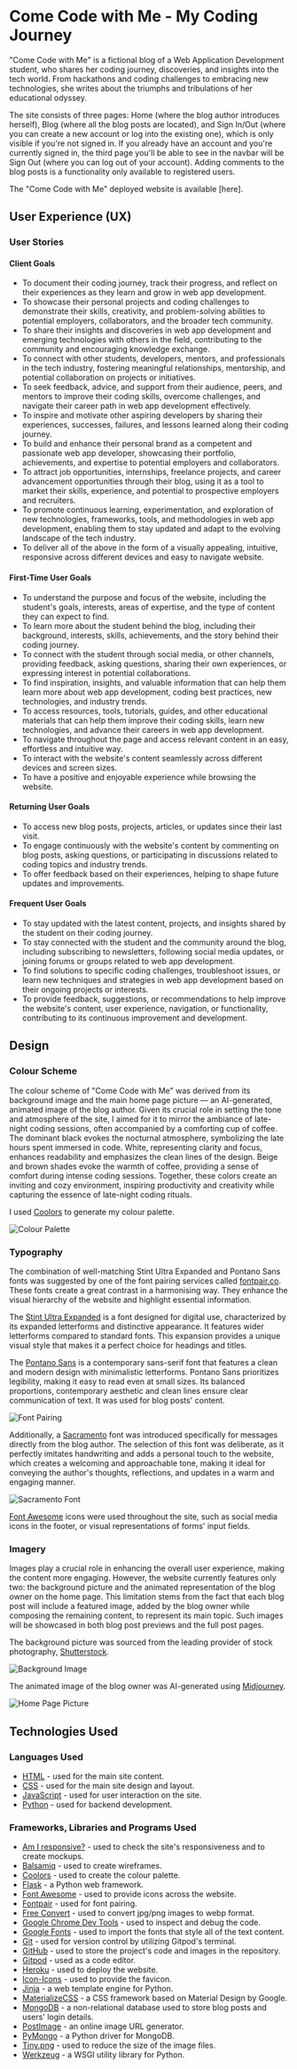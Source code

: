 # Come Code with Me - My Coding Journey

"Come Code with Me" is a fictional blog of a Web Application Development student, who shares her coding journey, discoveries, and insights into the tech world. From hackathons and coding challenges to embracing new technologies, she writes about the triumphs and tribulations of her educational odyssey. 

The site consists of three pages: Home (where the blog author introduces herself), Blog (where all the blog posts are located), and Sign In/Out (where you can create a new account or log into the existing one), which is only visible if you're not signed in. If you already have an account and you're currently signed in, the third page you'll be able to see in the navbar will be Sign Out (where you can log out of your account). Adding comments to the blog posts is a functionality only available to registered users.

The "Come Code with Me" deployed website is available [here].

## User Experience (UX)

### User Stories

#### Client Goals

- To document their coding journey, track their progress, and reflect on their experiences as they learn and grow in web app development.
- To showcase their personal projects and coding challenges to demonstrate their skills, creativity, and problem-solving abilities to potential employers, collaborators, and the broader tech community.
- To share their insights and discoveries in web app development and emerging technologies with others in the field, contributing to the community and encouraging knowledge exchange.
- To connect with other students, developers, mentors, and professionals in the tech industry, fostering meaningful relationships, mentorship, and potential collaboration on projects or initiatives.
- To seek feedback, advice, and support from their audience, peers, and mentors to improve their coding skills, overcome challenges, and navigate their career path in web app development effectively.
- To inspire and motivate other aspiring developers by sharing their experiences, successes, failures, and lessons learned along their coding journey.
- To build and enhance their personal brand as a competent and passionate web app developer, showcasing their portfolio, achievements, and expertise to potential employers and collaborators.
- To attract job opportunities, internships, freelance projects, and career advancement opportunities through their blog, using it as a tool to market their skills, experience, and potential to prospective employers and recruiters.
- To promote continuous learning, experimentation, and exploration of new technologies, frameworks, tools, and methodologies in web app development, enabling them to stay updated and adapt to the evolving landscape of the tech industry.
- To deliver all of the above in the form of a visually appealing, intuitive, responsive across different devices and easy to navigate website.

#### First-Time User Goals

- To understand the purpose and focus of the website, including the student's goals, interests, areas of expertise, and the type of content they can expect to find.
- To learn more about the student behind the blog, including their background, interests, skills, achievements, and the story behind their coding journey.
- To connect with the student through social media, or other channels, providing feedback, asking questions, sharing their own experiences, or expressing interest in potential collaborations.
- To find inspiration, insights, and valuable information that can help them learn more about web app development, coding best practices, new technologies, and industry trends.
- To access resources, tools, tutorials, guides, and other educational materials that can help them improve their coding skills, learn new technologies, and advance their careers in web app development.
- To navigate throughout the page and access relevant content in an easy, effortless and intuitive way.
- To interact with the website's content seamlessly across different devices and screen sizes.
- To have a positive and enjoyable experience while browsing the website.

#### Returning User Goals

- To access new blog posts, projects, articles, or updates since their last visit.
- To engage continuously with the website's content by commenting on blog posts, asking questions, or participating in discussions related to coding topics and industry trends.
- To offer feedback based on their experiences, helping to shape future updates and improvements.

#### Frequent User Goals

- To stay updated with the latest content, projects, and insights shared by the student on their coding journey.
- To stay connected with the student and the community around the blog, including subscribing to newsletters, following social media updates, or joining forums or groups related to web app development.
- To find solutions to specific coding challenges, troubleshoot issues, or learn new techniques and strategies in web app development based on their ongoing projects or interests.
- To provide feedback, suggestions, or recommendations to help improve the website's content, user experience, navigation, or functionality, contributing to its continuous improvement and development.

## Design

### Colour Scheme

The colour scheme of "Come Code with Me" was derived from its background image and the main home page picture — an AI-generated, animated image of the blog author. Given its crucial role in setting the tone and atmosphere of the site, I aimed for it to mirror the ambiance of late-night coding sessions, often accompanied by a comforting cup of coffee. The dominant black evokes the nocturnal atmosphere, symbolizing the late hours spent immersed in code. White, representing clarity and focus, enhances readability and emphasizes the clean lines of the design. Beige and brown shades evoke the warmth of coffee, providing a sense of comfort during intense coding sessions. Together, these colors create an inviting and cozy environment, inspiring productivity and creativity while capturing the essence of late-night coding rituals.

I used [Coolors](https://coolors.co/ffffff-ad7c54-9b5720-8f501d-3f1403-000000) to generate my colour palette.

![Colour Palette](documentation/colour_palette.png)

### Typography

The combination of well-matching Stint Ultra Expanded and Pontano Sans fonts was suggested by one of the font pairing services called [fontpair.co](https://www.fontpair.co/). These fonts create a great contrast in a harmonising way. They enhance the visual hierarchy of the website and highlight essential information.

The [Stint Ultra Expanded](https://fonts.google.com/specimen/Stint+Ultra+Expanded) is a font designed for digital use, characterized by its expanded letterforms and distinctive appearance. It features wider letterforms compared to standard fonts. This expansion provides a unique visual style that makes it a perfect choice for headings and titles.

The [Pontano Sans](https://fonts.google.com/specimen/Pontano+Sans) is a contemporary sans-serif font that features a clean and modern design with minimalistic letterforms. Pontano Sans prioritizes legibility, making it easy to read even at small sizes. Its balanced proportions, contemporary aesthetic and clean lines ensure clear communication of text. It was used for blog posts' content.

![Font Pairing](documentation/fonts.png)

Additionally, a [Sacramento](https://fonts.google.com/specimen/Sacramento) font was introduced specifically for messages directly from the blog author. The selection of this font was deliberate, as it perfectly imitates handwriting and adds a personal touch to the website, which creates a welcoming and approachable tone, making it ideal for conveying the author's thoughts, reflections, and updates in a warm and engaging manner.

![Sacramento Font](documentation/sacramento.png)

[Font Awesome](https://fontawesome.com/) icons were used throughout the site, such as social media icons in the footer, or visual representations of forms' input fields.

### Imagery

Images play a crucial role in enhancing the overall user experience, making the content more engaging. However, the website currently features only two: the background picture and the animated representation of the blog owner on the home page. This limitation stems from the fact that each blog post will include a featured image, added by the blog owner while composing the remaining content, to represent its main topic. Such images will be showcased in both blog post previews and the full post pages.

The background picture was sourced from the leading provider of stock photography, [Shutterstock](https://www.shutterstock.com/).

![Background Image](documentation/shutterstock_2189462235.webp)

The animated image of the blog owner was AI-generated using [Midjourney](https://www.midjourney.com/home?callbackUrl=%2Fexplore).

![Home Page Picture](static/images/come_code_with_me_2.png)


## Technologies Used

### Languages Used

- [HTML](https://en.wikipedia.org/wiki/HTML) - used for the main site content.
- [CSS](https://en.wikipedia.org/wiki/CSS) - used for the main site design and layout.
- [JavaScript](https://www.javascript.com) - used for user interaction on the site.
- [Python](https://www.python.org/) - used for backend development.

### Frameworks, Libraries and Programs Used

- [Am I responsive?](https://ui.dev/amiresponsive) - used to check the site's responsiveness and to create mockups.
- [Balsamiq](https://balsamiq.com/wireframes/) - used to create wireframes.
- [Coolors](https://coolors.co/) - used to create the colour palette.
- [Flask](https://flask.palletsprojects.com/en/3.0.x/) - a Python web framework.
- [Font Awesome](https://fontawesome.com/) - used to provide icons across the website.
- [Fontpair](https://www.fontpair.co/all) - used for font pairing.
- [Free Convert](https://www.freeconvert.com/jpg-to-webp) - used to convert jpg/png images to webp format.
- [Google Chrome Dev Tools](https://developer.chrome.com/docs/devtools/) - used to inspect and debug the code.
- [Google Fonts](https://fonts.google.com/) - used to import the fonts that style all of the text content.
- [Git](https://git-scm.com/) - used for version control by utilizing Gitpod's terminal.
- [GitHub](https://github.com/) - used to store the project's code and images in the repository.
- [Gitpod](https://www.gitpod.io/) - used as a code editor.
- [Heroku](https://www.heroku.com/home) - used to deploy the website.
- [Icon-Icons](https://icon-icons.com/) - used to provide the favicon.
- [Jinja](https://jinjapalletsprojects.com/en/3.1.x/) - a web template engine for Python.
- [MaterializeCSS](https://materializecss.com/) - a CSS framework based on Material Design by Google.
- [MongoDB](https://www.mongodb.com/) - a non-relational database used to store blog posts and users' login details.
- [PostImage](https://postimages.org/) - an online image URL generator.
- [PyMongo](https://www.mongodb.com/docs/drivers/pymongo/) - a Python driver for MongoDB.
- [Tiny.png](https://tinypng.com/) - used to reduce the size of the image files.
- [Werkzeug](https://werkzeug.palletsprojects.com/en/3.0.x/) - a WSGI utility library for Python.